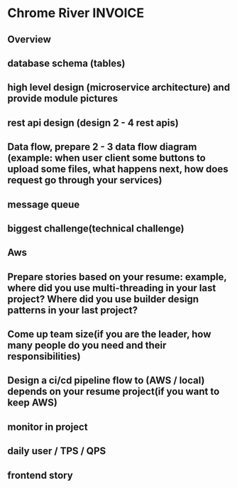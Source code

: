 # Chrome River INVOICE
## Overview
### 
## database schema (tables)
## high level design (microservice architecture) and provide module pictures
## rest api design (design 2 - 4 rest apis)
## Data flow, prepare 2 - 3 data flow diagram (example: when user client some buttons to upload some files, what happens next, how does request go through your services)
## message queue
## biggest challenge(technical challenge)
## Aws
## Prepare stories based on your resume: example,  where did you use multi-threading in your last project? Where did you use builder design patterns in your last project?
## Come up team size(if you are the leader, how many people do you need and their responsibilities)
## Design a ci/cd pipeline flow to (AWS / local) depends on your resume project(if you want to keep AWS)
## monitor in project
## daily user / TPS / QPS
## frontend story
